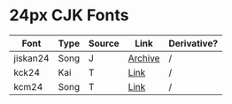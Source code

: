 # 24px CJK Fonts

| Font | Type | Source | Link | Derivative? |
| --- | --- | --- | --- | --- |
| jiskan24 | Song | J | [Archive](https://web.archive.org/web/20100218022211/http://www12.ocn.ne.jp/~imamura/jisx0213.html) | / |
| kck24 | Kai | T | [Link](https://www.ibiblio.org/pub/packages/ccic/software/fonts/big5/hbf/) | / |
| kcm24 | Song | T | [Link](https://www.ibiblio.org/pub/packages/ccic/software/fonts/big5/hbf/) | / |
